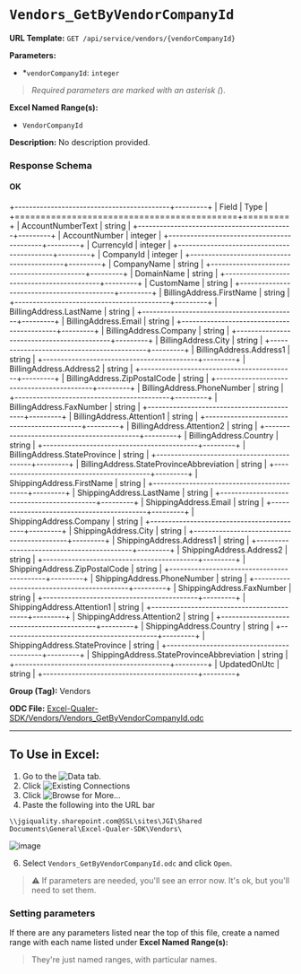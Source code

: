 # `Vendors_GetByVendorCompanyId`

**URL Template:**
`GET /api/service/vendors/{vendorCompanyId}`

**Parameters:**
- *`vendorCompanyId`: `integer`


> *Required parameters are marked with an asterisk (*).

**Excel Named Range(s):**
- `VendorCompanyId`


**Description:**
No description provided.

### Response Schema

#### OK
+-------------------------------------------+---------+
| Field                                     | Type    |
+===========================================+=========+
| AccountNumberText                         | string  |
+-------------------------------------------+---------+
| AccountNumber                             | integer |
+-------------------------------------------+---------+
| CurrencyId                                | integer |
+-------------------------------------------+---------+
| CompanyId                                 | integer |
+-------------------------------------------+---------+
| CompanyName                               | string  |
+-------------------------------------------+---------+
| DomainName                                | string  |
+-------------------------------------------+---------+
| CustomName                                | string  |
+-------------------------------------------+---------+
| BillingAddress.FirstName                  | string  |
+-------------------------------------------+---------+
| BillingAddress.LastName                   | string  |
+-------------------------------------------+---------+
| BillingAddress.Email                      | string  |
+-------------------------------------------+---------+
| BillingAddress.Company                    | string  |
+-------------------------------------------+---------+
| BillingAddress.City                       | string  |
+-------------------------------------------+---------+
| BillingAddress.Address1                   | string  |
+-------------------------------------------+---------+
| BillingAddress.Address2                   | string  |
+-------------------------------------------+---------+
| BillingAddress.ZipPostalCode              | string  |
+-------------------------------------------+---------+
| BillingAddress.PhoneNumber                | string  |
+-------------------------------------------+---------+
| BillingAddress.FaxNumber                  | string  |
+-------------------------------------------+---------+
| BillingAddress.Attention1                 | string  |
+-------------------------------------------+---------+
| BillingAddress.Attention2                 | string  |
+-------------------------------------------+---------+
| BillingAddress.Country                    | string  |
+-------------------------------------------+---------+
| BillingAddress.StateProvince              | string  |
+-------------------------------------------+---------+
| BillingAddress.StateProvinceAbbreviation  | string  |
+-------------------------------------------+---------+
| ShippingAddress.FirstName                 | string  |
+-------------------------------------------+---------+
| ShippingAddress.LastName                  | string  |
+-------------------------------------------+---------+
| ShippingAddress.Email                     | string  |
+-------------------------------------------+---------+
| ShippingAddress.Company                   | string  |
+-------------------------------------------+---------+
| ShippingAddress.City                      | string  |
+-------------------------------------------+---------+
| ShippingAddress.Address1                  | string  |
+-------------------------------------------+---------+
| ShippingAddress.Address2                  | string  |
+-------------------------------------------+---------+
| ShippingAddress.ZipPostalCode             | string  |
+-------------------------------------------+---------+
| ShippingAddress.PhoneNumber               | string  |
+-------------------------------------------+---------+
| ShippingAddress.FaxNumber                 | string  |
+-------------------------------------------+---------+
| ShippingAddress.Attention1                | string  |
+-------------------------------------------+---------+
| ShippingAddress.Attention2                | string  |
+-------------------------------------------+---------+
| ShippingAddress.Country                   | string  |
+-------------------------------------------+---------+
| ShippingAddress.StateProvince             | string  |
+-------------------------------------------+---------+
| ShippingAddress.StateProvinceAbbreviation | string  |
+-------------------------------------------+---------+
| UpdatedOnUtc                              | string  |
+-------------------------------------------+---------+

**Group (Tag):**
Vendors

**ODC File:**
[Excel-Qualer-SDK/Vendors/Vendors_GetByVendorCompanyId.odc](https://github.com/Johnson-Gage-Inspection-Inc/qualer-sdk-odc/blob/main/Excel-Qualer-SDK/Vendors/Vendors_GetByVendorCompanyId.odc)

---

To Use in Excel:
---

1. Go to the ![`Data`](https://github.com/user-attachments/assets/da437a70-57b3-4c5b-bb01-4910ece19ed1)
 tab.
3. Click ![Existing Connections](https://github.com/user-attachments/assets/a2f1ed67-b2e0-4c23-ac90-68c870e60289)
4. Click ![`Browse for More...`](https://github.com/user-attachments/assets/8e698494-6865-41e7-b6fa-043aea81809a)
5. Paste the following into the URL bar
```
\\jgiquality.sharepoint.com@SSL\sites\JGI\Shared Documents\General\Excel-Qualer-SDK\Vendors\
```

![image](https://github.com/user-attachments/assets/1e1a8d87-0377-446d-aaf5-d78562991db3)

6. Select `Vendors_GetByVendorCompanyId.odc` and click `Open`.

> ⚠️ If parameters are needed, you'll see an error now. It's ok, but you'll need to set them.

### Setting parameters
If there are any parameters listed near the top of this file, create a named range with each name listed under **Excel Named Range(s):**
> They're just named ranges, with particular names.
